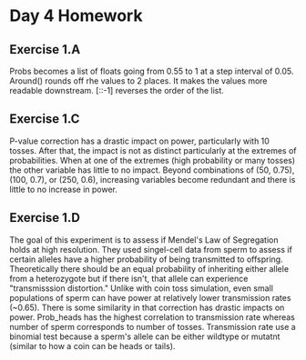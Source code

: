  # Day 4 Homework
 ## Exercise 1.A
 Probs becomes a list of floats going from 0.55 to 1 at a step interval of 0.05. Around() rounds off rhe values to 2 places. It makes the values more readable downstream. [::-1] reverses the order of the list. 
 
 ## Exercise 1.C
 P-value correction has a drastic impact on power, particularly with 10 tosses. After that, the impact is not as distinct particularly at the extremes of probabilities. When at one of the extremes (high probability or many tosses) the other variable has little to no impact. Beyond combinations of (50, 0.75), (100, 0.7), or (250, 0.6), increasing variables become redundant and there is little to no increase in power. 
 
 ## Exercise 1.D
 The goal of this experiment is to assess if Mendel's Law of Segregation holds at high resolution. They used singel-cell data from sperm to assess if certain alleles have a higher probability of being transmitted to offspring. Theoretically there should be an equal probability of inheriting either allele from a heterozygote but if there isn't, that allele can experience "transmisssion distortion."
 Unlike with coin toss simulation, even small populations of sperm can have power at relatively lower transmission  rates (~0.65). There is some similarity in that correction has drastic impacts on power. Prob_heads has the highest correlation to transmission rate whereas number of sperm corresponds to number of tosses. Transmission rate use a binomial test because a sperm's allele can be either wildtype or mutatnt (similar to how a coin can be heads or tails).
